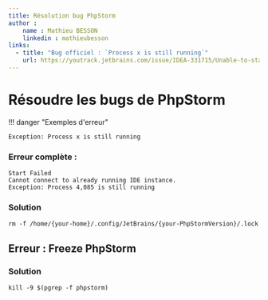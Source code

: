 ```yaml
---
title: Résolution bug PhpStorm
author :
    name : Mathieu BESSON
    linkedin : mathieubesson
links:
  - title: "Bug officiel : `Process x is still running`"
    url: https://youtrack.jetbrains.com/issue/IDEA-331715/Unable-to-start-Intellij-Exception-Process-4230-is-still-running-but-this-pid-does-no-exists
---
```


# Résoudre les bugs de PhpStorm 

!!! danger "Exemples d'erreur"

    Exception: Process x is still running

### Erreur complète : 

```shell
Start Failed
Cannot connect to already running IDE instance.
Exception: Process 4,085 is still running
```

### Solution

```shell
rm -f /home/{your-home}/.config/JetBrains/{your-PhpStormVersion}/.lock
```

## Erreur : Freeze PhpStorm

### Solution

```shell
kill -9 $(pgrep -f phpstorm)
```
